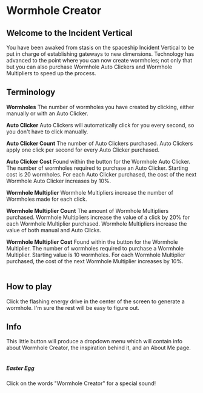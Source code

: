 # Wormhole Creator
## Welcome to the Incident Vertical
You have been awaked from stasis on the spaceship Incident Vertical to be put in charge of establishing gateways to new dimensions. Technology has advanced to the point where you can now create wormholes; not only that but you can also purchase Wormhole Auto Clickers and Wormhole Multipliers to speed up the process.

## Terminology
**Wormholes**
The number of wormholes you have created by clicking, either manually or with an Auto Clicker.

**Auto Clicker**
Auto Clickers will automatically click for you every second, so you don't have to click manually.

**Auto Clicker Count**
The number of Auto Clickers purchased. Auto Clickers apply one click per second for every Auto Clicker purchased.

**Auto Clicker Cost**
Found within the button for the Wormhole Auto Clicker. The number of wormholes required to purchase an Auto Clicker. Starting cost is 20 wormholes. For each Auto Clicker purchased, the cost of the next Wormhole Auto Clicker increases by 10%.

**Wormhole Multiplier**
Wormhole Multipliers increase the number of Wormholes made for each click.

**Wormhole Multiplier Count**
The amount of Wormhole Multipliers purchased. Wormhole Multipliers increase the value of a click by 20% for each Wormhole Multiplier purchased. Wormhole Multipliers increase the value of both manual and Auto Clicks.

**Wormhole Multiplier Cost**
Found within the button for the Wormhole Multiplier. The number of wormholes required to purchase a Wormhole Multiplier. Starting value is 10 wormholes. For each Wormhole Multiplier purchased, the cost of the next Wormhole Multiplier increases by 10%.
<br>
<br>
## How to play
Click the flashing energy drive in the center of the screen to generate a wormhole. I'm sure the rest will be easy to figure out.
<br>
## Info
This little button will produce a dropdown menu which will contain info about Wormhole Creator, the inspiration behind it, and an About Me page.
<br>
<br>
##### Easter Egg
Click on the words "Wormhole Creator" for a special sound!
